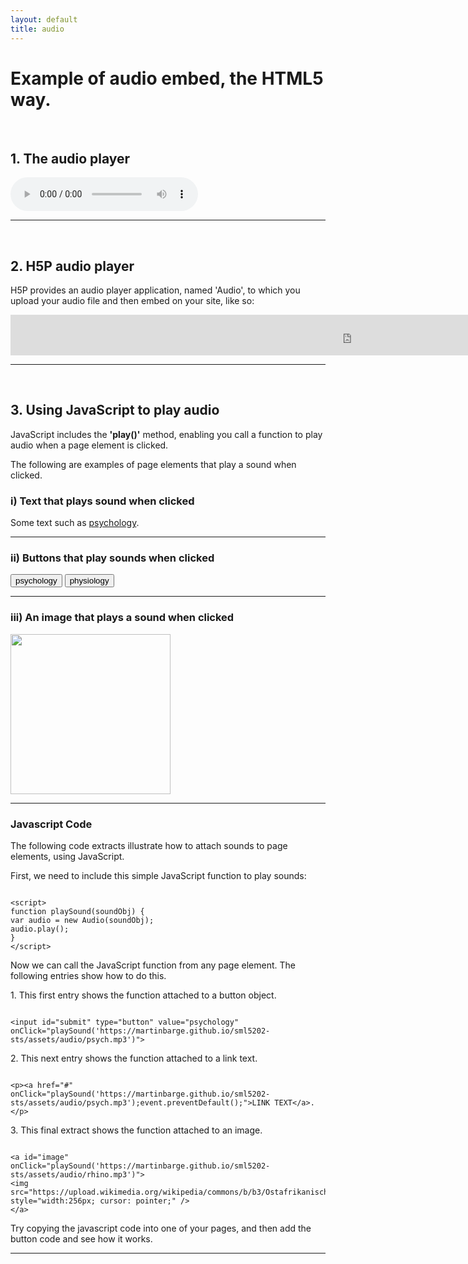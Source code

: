 ```yaml
---
layout: default
title: audio
---
```


<h1>Example of audio embed, the HTML5 way.</h1> 
<p id="part1">&nbsp;</p>
<h2>1. The audio player</h2> 
<audio controls> 
<source src="https://martinbarge.github.io/sml5202-sts/assets/audio/FullExtract.ogg" type="audio/ogg"> 
<source src="https://martinbarge.github.io/sml5202-sts/assets/audio/FullExtract.mp3" type="audio/mpeg">
Your browser does not support the audio tag.
</audio>

<hr>
<p id="part2">&nbsp;</p>
<h2>2. H5P audio player</h2> 
<p>H5P provides an audio player application, named 'Audio', to which you upload your audio file and then embed on your site, like so:</p>

<iframe src="https://h5p.org/h5p/embed/439512" width="1090" height="65" frameborder="0" allowfullscreen="allowfullscreen" allow="geolocation *; microphone *; camera *; midi *; encrypted-media *"></iframe><script src="https://h5p.org/sites/all/modules/h5p/library/js/h5p-resizer.js" charset="UTF-8"></script>

<hr>
<p id="part3">&nbsp;</p>
<h2>3. Using JavaScript to play audio</h2>
<p id="part3">JavaScript includes the <strong>'play()'</strong> method, enabling you call a function to play audio when a page element is clicked.</p>
<p>The following are examples of page elements that play a sound when clicked.</p>

<h3>i) Text that plays sound when clicked</h3>
<p>Some text such as <a href="#" onClick="playSound('https://martinbarge.github.io/sml5202-sts/assets/audio/psych.mp3');event.preventDefault();">psychology</a>.</p>

<hr>
<h3>ii) Buttons that play sounds when clicked</h3>

<form> 
<input id="submit" type="button" value="psychology" onClick="playSound('https://martinbarge.github.io/sml5202-sts/assets/audio/psych.mp3')"> 
<input id="submit" type="button" value="physiology" onClick="playSound('https://martinbarge.github.io/sml5202-sts/assets/audio/physiology.mp3')"> 
</form>

<hr>
<h3>iii) An image that plays a sound when clicked</h3>
<a id="image" onClick="playSound('https://martinbarge.github.io/sml5202-sts/assets/audio/rhino.mp3')"><img
src="https://upload.wikimedia.org/wikipedia/commons/b/b3/Ostafrikanisches_Spitzmaulnashorn.JPG" style="width:256px; cursor: pointer;" /></a> 
<hr>

<!-- JavaScript Function -->
<script>
function playSound(soundObj) {
var audio = new Audio(soundObj);
audio.play();
}
</script>

<h3>Javascript Code</h3>
<p>The following code extracts illustrate how to attach sounds to page elements, using JavaScript.</p>

<p>First, we need to include this simple JavaScript function to play sounds:</p>

```
  
<script>
function playSound(soundObj) {
var audio = new Audio(soundObj);
audio.play();
}
</script>

```

<p>Now we can call the JavaScript function from any page element. The following entries show how to do this.</p>

<p>1. This first entry shows the function attached to a button object.</p>

```
  
<input id="submit" type="button" value="psychology" onClick="playSound('https://martinbarge.github.io/sml5202-sts/assets/audio/psych.mp3')"> 

```

<p>2. This next entry shows the function attached to a link text.</p>

```
  
<p><a href="#" onClick="playSound('https://martinbarge.github.io/sml5202-sts/assets/audio/psych.mp3');event.preventDefault();">LINK TEXT</a>.</p>

```

<p>3. This final extract shows the function attached to an image.</p>

```

<a id="image" onClick="playSound('https://martinbarge.github.io/sml5202-sts/assets/audio/rhino.mp3')">
<img src="https://upload.wikimedia.org/wikipedia/commons/b/b3/Ostafrikanisches_Spitzmaulnashorn.JPG" style="width:256px; cursor: pointer;" />
</a>

```

<p>Try copying the javascript code into one of your pages, and then add the button code and see how it works.</p>

<hr>

